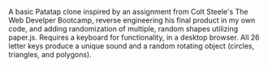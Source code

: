 A basic Patatap clone inspired by an assignment from Colt Steele's The Web Develper Bootcamp, reverse engineering his final product in my own code, and adding randomization of multiple, random shapes utilizing paper.js. Requires a keyboard for functionality, in a desktop browser. All 26 letter keys produce a unique sound and a random rotating object (circles, triangles, and polygons).
